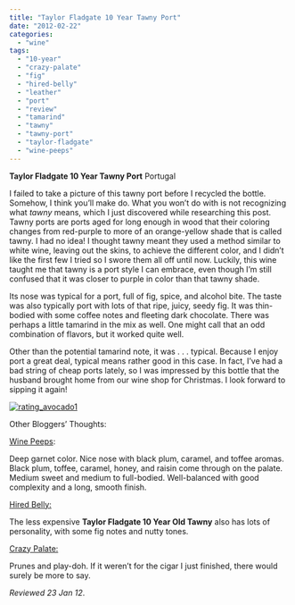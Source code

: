```yaml
---
title: "Taylor Fladgate 10 Year Tawny Port"
date: "2012-02-22"
categories:
  - "wine"
tags:
  - "10-year"
  - "crazy-palate"
  - "fig"
  - "hired-belly"
  - "leather"
  - "port"
  - "review"
  - "tamarind"
  - "tawny"
  - "tawny-port"
  - "taylor-fladgate"
  - "wine-peeps"
---
```


**Taylor Fladgate 10 Year Tawny Port** Portugal

I failed to take a picture of this tawny port before I recycled the bottle. Somehow, I think you’ll make do. What you won’t do with is not recognizing what _tawny_ means, which I just discovered while researching this post. Tawny ports are ports aged for long enough in wood that their coloring changes from red-purple to more of an orange-yellow shade that is called tawny. I had no idea! I thought tawny meant they used a method similar to white wine, leaving out the skins, to achieve the different color, and I didn’t like the first few I tried so I swore them all off until now. Luckily, this wine taught me that tawny is a port style I can embrace, even though I’m still confused that it was closer to purple in color than that tawny shade.

Its nose was typical for a port, full of fig, spice, and alcohol bite. The taste was also typically port with lots of that ripe, juicy, seedy fig. It was thin-bodied with some coffee notes and fleeting dark chocolate. There was perhaps a little tamarind in the mix as well. One might call that an odd combination of flavors, but it worked quite well.

Other than the potential tamarind note, it was . . . typical. Because I enjoy port a great deal, typical means rather good in this case. In fact, I’ve had a bad string of cheap ports lately, so I was impressed by this bottle that the husband brought home from our wine shop for Christmas. I look forward to sipping it again!

[![](http://s3.amazonaws.com/thegourmez-wpmedia/2009/02/rating_avocado1.gif "rating_avocado1")](http://s3.amazonaws.com/thegourmez-wpmedia/2009/02/rating_avocado1.gif)

Other Bloggers’ Thoughts:

[Wine Peeps](http://winepeeps.com/2012/01/25/challenging-wine-pairing-german-chocolate-pie/):

Deep garnet color. Nice nose with black plum, caramel, and toffee aromas. Black plum, toffee, caramel, honey, and raisin come through on the palate. Medium sweet and medium to full-bodied. Well-balanced with good complexity and a long, smooth finish.

[Hired Belly:](http://hiredbelly.com/tales-of-tawny-port-marmalade-and-lawn-roller-stiltons-at-les-amis-du-fromage/2727)

The less expensive **Taylor Fladgate 10 Year Old Tawny** also has lots of personality, with some fig notes and nutty tones.

[Crazy Palate:](http://crazypalate.com/2011/04/22/taylor-fladgate-10-year-tawny-port/)

Prunes and play-doh. If it weren’t for the cigar I just finished, there would surely be more to say.

_Reviewed 23 Jan 12_.

